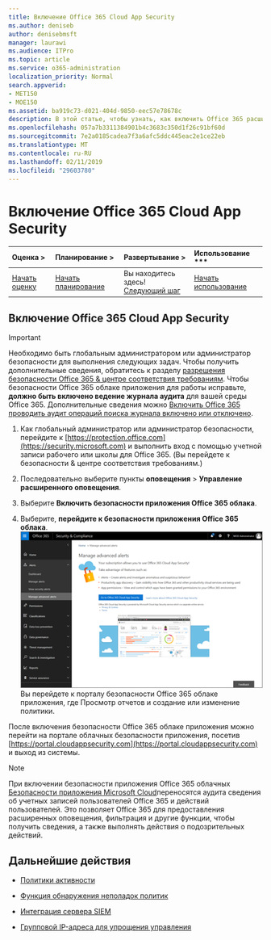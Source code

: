 ```yaml
---
title: Включение Office 365 Cloud App Security
ms.author: deniseb
author: denisebmsft
manager: laurawi
ms.audience: ITPro
ms.topic: article
ms.service: o365-administration
localization_priority: Normal
search.appverid:
- MET150
- MOE150
ms.assetid: ba919c73-d021-404d-9850-eec57e78678c
description: В этой статье, чтобы узнать, как включить Office 365 расширенного управления безопасностью, на базе безопасности приложения облака в Microsoft Azure.
ms.openlocfilehash: 057a7b3311384901b4c3683c350d1f26c91bf60d
ms.sourcegitcommit: 7e2a0185cadea7f3a6afc5ddc445eac2e1ce22eb
ms.translationtype: MT
ms.contentlocale: ru-RU
ms.lasthandoff: 02/11/2019
ms.locfileid: "29603780"
---
```

# <a name="turn-on-office-365-cloud-app-security"></a>Включение Office 365 Cloud App Security
  
|Оценка **\>**|Планирование **\>**|Развертывание **\>**|Использование ***|
|:-----|:-----|:-----|:-----|
|[Начать оценку](office-365-cas-overview.md) <br/> |[Начать планирование](get-ready-for-office-365-cas.md) <br/> |Вы находитесь здесь!  <br/> [Следующий шаг](activity-policies-and-alerts.md) <br/> |[Начать использование](utilization-activities-for-ocas.md) <br/> |
  
## <a name="turn-on-office-365-cloud-app-security"></a>Включение Office 365 Cloud App Security

> [!IMPORTANT]
> Необходимо быть глобальным администратором или администратор безопасности для выполнения следующих задач. Чтобы получить дополнительные сведения, обратитесь к разделу [разрешения безопасности Office 365 &amp; центре соответствия требованиям](permissions-in-the-security-and-compliance-center.md). Чтобы безопасности Office 365 облаке приложения для работы исправьте, **должно быть включено ведение журнала аудита** для вашей среды Office 365. Дополнительные сведения можно [Включить Office 365 проводить аудит операций поиска журнала включено или отключено](turn-audit-log-search-on-or-off.md). 
  
1. Как глобальный администратор или администратор безопасности, перейдите к [https://protection.office.com](https://security.microsoft.com) и выполнить вход с помощью учетной записи рабочего или школы для Office 365. (Вы перейдете к безопасности &amp; центре соответствия требованиям.) 
    
2. Последовательно выберите пункты **оповещения** \> **Управление расширенного оповещения**.
    
3. Выберите **Включить безопасности приложения Office 365 облака**.
    
4. Выберите, **перейдите к безопасности приложения Office 365 облака**.<br/>![В разделе Безопасность &amp; центре соответствия требованиям, выберите дополнительные оповещения для перехода к безопасности Office 365 облаке приложения](media/958632d4-03e3-4ade-8e22-d5509db6fca7.png)<br/>Вы перейдете к порталу безопасности Office 365 облаке приложения, где Просмотр отчетов и создание или изменение политики.

После включения безопасности Office 365 облаке приложения можно перейти на портале облачных безопасности приложения, посетив [https://portal.cloudappsecurity.com](https://portal.cloudappsecurity.com) и выход из системы.
    
> [!NOTE]
> При включении безопасности приложения Office 365 облачных [Безопасности приложения Microsoft Cloud](https://aka.ms/whatiscas)переносятся аудита сведения об учетных записей пользователей Office 365 и действий пользователей. Это позволяет Office 365 для предоставления расширенных оповещения, фильтрация и другие функции, чтобы получить сведения, а также выполнять действия о подозрительных действий. 
  
## <a name="next-steps"></a>Дальнейшие действия

- [Политики активности](activity-policies-and-alerts.md)
    
- [Функция обнаружения неполадок политик](anomaly-detection-policies-in-ocas.md)
    
- [Интеграция сервера SIEM](integrate-your-siem-server-with-office-365-cas.md)
    
- [Групповой IP-адреса для упрощения управления](group-your-ip-addresses-in-ocas.md)
    

